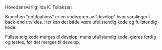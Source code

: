 Hovedansvarlig: Ida K. Tollaksen

Branchen "notifcations" er en undergren av "develop" hvor varslinger i back-end utvikles. Her kan det både være ufullstendig kode og fullstendig kode.

Fullstendig kode merges til develop, mens ufullstendig kode, gjøres ferdig og testes, før det merges til develop.
